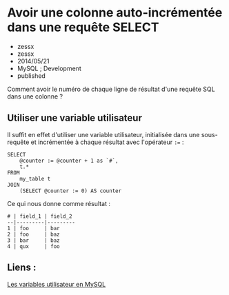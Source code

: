 ﻿# Avoir une colonne auto-incrémentée dans une requête SELECT
- zessx
- zessx
- 2014/05/21
- MySQL ; Development
- published

Comment avoir le numéro de chaque ligne de résultat d'une requête SQL dans une colonne ?

## Utiliser une variable utilisateur

Il suffit en effet d'utiliser une variable utilisateur, initialisée dans une sous-requête et incrémentée à chaque résultat avec l'opérateur `:=` :

	SELECT
		@counter := @counter + 1 as `#`,
		t.*
	FROM
		my_table t
	JOIN
		(SELECT @counter := 0) AS counter

Ce qui nous donne comme résultat :

	# | field_1 | field_2
	--|---------|---------
	1 | foo     | bar
	2 | foo     | baz
	3 | bar     | baz
	4 | qux     | foo

## Liens :
[Les variables utilisateur en MySQL](http://dev.mysql.com/doc/refman/5.0/fr/variables.html)